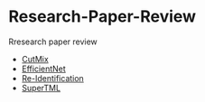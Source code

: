# Research-Paper-Review
Rresearch paper review

- [CutMix](https://github.com/Oh-Yoojin/Research-Paper-Review/tree/master/CutMix)
- [EfficientNet](https://github.com/Oh-Yoojin/Research-Paper-Review/tree/master/EfficientNet)
- [Re-Identification](https://github.com/Oh-Yoojin/Research-Paper-Review/tree/master/Re-Identification)
- [SuperTML](https://github.com/Oh-Yoojin/Research-Paper-Review/tree/master/SuperTML)
